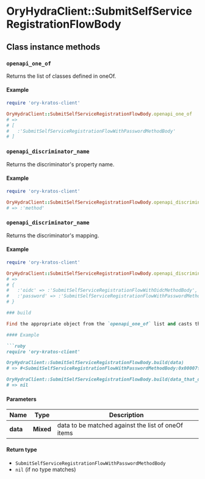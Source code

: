 # OryHydraClient::SubmitSelfServiceRegistrationFlowBody

## Class instance methods

### `openapi_one_of`

Returns the list of classes defined in oneOf.

#### Example

```ruby
require 'ory-kratos-client'

OryHydraClient::SubmitSelfServiceRegistrationFlowBody.openapi_one_of
# =>
# [
#   :'SubmitSelfServiceRegistrationFlowWithPasswordMethodBody'
# ]
```

### `openapi_discriminator_name`

Returns the discriminator's property name.

#### Example

```ruby
require 'ory-kratos-client'

OryHydraClient::SubmitSelfServiceRegistrationFlowBody.openapi_discriminator_name
# => :'method'
```

### `openapi_discriminator_name`

Returns the discriminator's mapping.

#### Example

```ruby
require 'ory-kratos-client'

OryHydraClient::SubmitSelfServiceRegistrationFlowBody.openapi_discriminator_mapping
# =>
# {
#   :'oidc' => :'SubmitSelfServiceRegistrationFlowWithOidcMethodBody',
#   :'password' => :'SubmitSelfServiceRegistrationFlowWithPasswordMethodBody'
# }

### build

Find the appropriate object from the `openapi_one_of` list and casts the data into it.

#### Example

```ruby
require 'ory-kratos-client'

OryHydraClient::SubmitSelfServiceRegistrationFlowBody.build(data)
# => #<SubmitSelfServiceRegistrationFlowWithPasswordMethodBody:0x00007fdd4aab02a0>

OryHydraClient::SubmitSelfServiceRegistrationFlowBody.build(data_that_doesnt_match)
# => nil
```

#### Parameters

| Name | Type | Description |
| ---- | ---- | ----------- |
| **data** | **Mixed** | data to be matched against the list of oneOf items |

#### Return type

- `SubmitSelfServiceRegistrationFlowWithPasswordMethodBody`
- `nil` (if no type matches)

